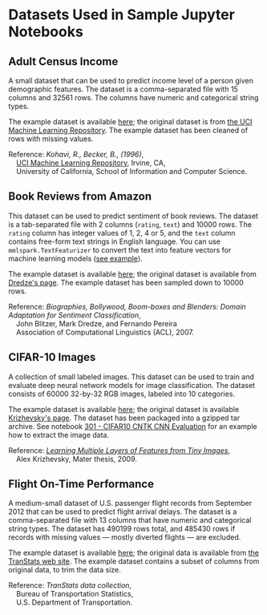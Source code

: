 # Datasets Used in Sample Jupyter Notebooks

## Adult Census Income

A small dataset that can be used to predict income level of a person given
demographic features.  The dataset is a comma-separated file with 15 columns and
32561 rows.  The columns have numeric and categorical string types.

The example dataset is available
[here](https://mmlspark.azureedge.net/datasets/AdultCensusIncome.csv); the
original dataset is from [the UCI Machine Learning
Repository](https://archive.ics.uci.edu/ml/datasets/Adult).  The example dataset
has been cleaned of rows with missing values.

Reference: *Kohavi, R., Becker, B., (1996)*, \
    [UCI Machine Learning Repository](http://archive.ics.uci.edu/ml), Irvine, CA, \
    University of California, School of Information and Computer Science.

## Book Reviews from Amazon

This dataset can be used to predict sentiment of book reviews.  The dataset is a
tab-separated file with 2 columns (`rating`, `text`) and 10000 rows.  The
`rating` column has integer values of 1, 2, 4 or 5, and the `text` column
contains free-form text strings in English language.  You can use
`mmlspark.TextFeaturizer` to convert the text into feature vectors for machine
learning models ([see
example](../notebooks/samples/201%20-%20Amazon%20Book%20Reviews%20-%20TextFeaturizer.ipynb)).

The example dataset is available
[here](https://mmlspark.azureedge.net/datasets/BookReviewsFromAmazon10K.tsv);
the original dataset is available from [Dredze's
page](http://www.cs.jhu.edu/~mdredze/datasets/sentiment/).  The example dataset
has been sampled down to 10000 rows.

Reference: *Biographies, Bollywood, Boom-boxes and Blenders: Domain Adaptation
for Sentiment Classification*, \
    John Blitzer, Mark Dredze, and Fernando Pereira \
    Association of Computational Linguistics (ACL), 2007.

## CIFAR-10 Images

A collection of small labeled images.  This dataset can be used to train and
evaluate deep neural network models for image classification.  The dataset
consists of 60000 32-by-32 RGB images, labeled into 10 categories.

The example dataset is available
[here](https://mmlspark.azureedge.net/datasets/CIFAR10/cifar-10-python.tar.gz);
the original dataset is available [Krizhevsky's
page](https://www.cs.toronto.edu/~kriz/cifar.html).  The dataset has been
packaged into a gzipped tar archive.  See notebook [301 - CIFAR10 CNTK CNN
Evaluation](../notebooks/samples/301%20-%20CIFAR10%20CNTK%20CNN%20Evaluation.ipynb)
for an example how to extract the image data.

Reference: [*Learning Multiple Layers of Features from Tiny
Images*](https://www.cs.toronto.edu/~kriz/learning-features-2009-TR.pdf), \
    Alex Krizhevsky, Mater thesis, 2009.

## Flight On-Time Performance

A medium-small dataset of U.S. passenger flight records from September 2012 that
can be used to predict flight arrival delays.  The dataset is a comma-separated
file with 13 columns that have numeric and categorical string types.  The
dataset has 490199 rows total, and 485430 rows if records with missing values —
mostly diverted flights — are excluded.

The example dataset is available
[here](https://mmlspark.azureedge.net/datasets/On_Time_Performance_2012_9.csv);
the original data is available from [the TranStats web
site](http://www.transtats.bts.gov/DL_SelectFields.asp?Table_ID=236&DB_Short_Name=On-Time).
The example dataset contains a subset of columns from original data, to trim the
data size.

Reference: *TranStats data collection*, \
    Bureau of Transportation Statistics, \
    U.S. Department of Transportation.
